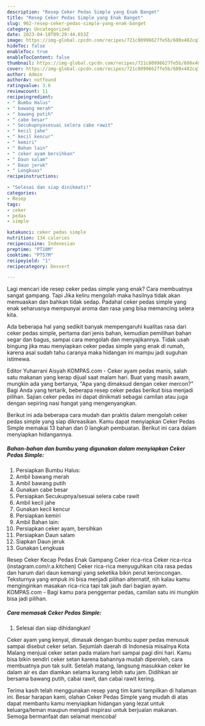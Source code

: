 ```yaml
---
description: "Resep Ceker Pedas Simple yang Enak Banget"
title: "Resep Ceker Pedas Simple yang Enak Banget"
slug: 962-resep-ceker-pedas-simple-yang-enak-banget
category: Uncategorized
date: 2023-04-18T09:29:44.653Z
image: https://img-global.cpcdn.com/recipes/721c80996627fe5b/680x482cq70/ceker-pedas-simple-foto-resep-utama.jpg
hideToc: false
enableToc: true
enableTocContent: false
thumbnail: https://img-global.cpcdn.com/recipes/721c80996627fe5b/680x482cq70/ceker-pedas-simple-foto-resep-utama.jpg
cover: https://img-global.cpcdn.com/recipes/721c80996627fe5b/680x482cq70/ceker-pedas-simple-foto-resep-utama.jpg
author: Admin
authorAv: notfound
ratingvalue: 3.6
reviewcount: 11
recipeingredient:
- " Bumbu Halus"
- " bawang merah"
- " bawang putih"
- " cabe besar"
- " Secukupnyasesuai selera cabe rawit"
- " kecil jahe"
- " kecil kencur"
- " kemiri"
- " Bahan lain"
- " ceker ayam bersihkan"
- " Daun salam"
- " Daun jeruk"
- " Lengkuas"
recipeinstructions:

- "Selesai dan siap dinikmati!"
categories:
- Resep
tags:
- ceker
- pedas
- simple

katakunci: ceker pedas simple 
nutrition: 134 calories
recipecuisine: Indonesian
preptime: "PT10M"
cooktime: "PT57M"
recipeyield: "1"
recipecategory: Dessert

---
```



Lagi mencari ide resep ceker pedas simple yang enak? Cara membuatnya sangat gampang. Tapi Jika keliru mengolah maka hasilnya tidak akan memuaskan dan bahkan tidak sedap. Padahal ceker pedas simple yang enak seharusnya mempunyai aroma dan rasa yang bisa memancing selera kita.


Ada beberapa hal yang sedikit banyak mempengaruhi kualitas rasa dari ceker pedas simple, pertama dari jenis bahan, kemudian pemilihan bahan segar dan bagus, sampai cara mengolah dan menyajikannya. Tidak usah bingung jika mau menyiapkan ceker pedas simple yang enak di rumah, karena asal sudah tahu caranya maka hidangan ini mampu jadi suguhan istimewa.

Editor Yuharrani Aisyah KOMPAS.com - Ceker ayam pedas manis, salah satu makanan yang kerap dijual saat malam hari. Buat yang masih awam, mungkin ada yang bertanya, &#34;Apa yang dimaksud dengan ceker mercon?&#34; Bagi Anda yang tertarik, beberapa resep ceker pedas berikut bisa menjadi pilihan. Sajian ceker pedas ini dapat dinikmati sebagai camilan atau juga dengan sepiring nasi hangat yang mengenyangkan.


Berikut ini ada beberapa cara mudah dan praktis dalam mengolah ceker pedas simple yang siap dikreasikan. Kamu dapat menyiapkan Ceker Pedas Simple memakai 13 bahan dan 0 langkah pembuatan. Berikut ini cara dalam menyiapkan hidangannya.

<!--inarticleads1-->

##### Bahan-bahan dan bumbu yang digunakan dalam menyiapkan Ceker Pedas Simple:

1. Persiapkan  Bumbu Halus:
1. Ambil  bawang merah
1. Ambil  bawang putih
1. Gunakan  cabe besar
1. Persiapkan  Secukupnya/sesuai selera cabe rawit
1. Ambil  kecil jahe
1. Gunakan  kecil kencur
1. Persiapkan  kemiri
1. Ambil  Bahan lain:
1. Persiapkan  ceker ayam, bersihkan
1. Persiapkan  Daun salam
1. Siapkan  Daun jeruk
1. Gunakan  Lengkuas


Resep Ceker Kecap Pedas Enak Gampang Ceker rica-rica Ceker rica-rica (instagram.com/r.a.kitchen) Ceker rica-rica menyuguhkan cita rasa pedas dan harum dari daun kemangi yang seketika bikin perut keroncongan. Teksturnya yang empuk ini bisa menjadi pilihan alternatif, nih kalau kamu menginginkan masakan rica-rica tapi tak jauh dari bagian ayam. KOMPAS.com - Bagi kamu para penggemar pedas, camilan satu ini mungkin bisa jadi pilihan. 

<!--inarticleads2-->

##### Cara memasak Ceker Pedas Simple:


1. Selesai dan siap dihidangkan!

Ceker ayam yang kenyal, dimasak dengan bumbu super pedas menusuk sampai disebut ceker setan. Sejumlah daerah di Indonesia misalnya Kota Malang menjual ceker setan pada malam hari sampai pagi dini hari. Kamu bisa bikin sendiri ceker setan karena bahannya mudah diperoleh, cara membuatnya pun tak sulit. Setelah matang, langsung masukkan ceker ke dalam air es dan diamkan selama kurang lebih satu jam. Didihkan air bersama bawang putih, cabai rawit, dan cabai rawit kering. 

Terima kasih telah menggunakan resep yang tim kami tampilkan di halaman ini. Besar harapan kami, olahan Ceker Pedas Simple yang mudah di atas dapat membantu kamu menyiapkan hidangan yang lezat untuk keluarga/teman maupun menjadi inspirasi untuk berjualan makanan. Semoga bermanfaat dan selamat mencoba!
